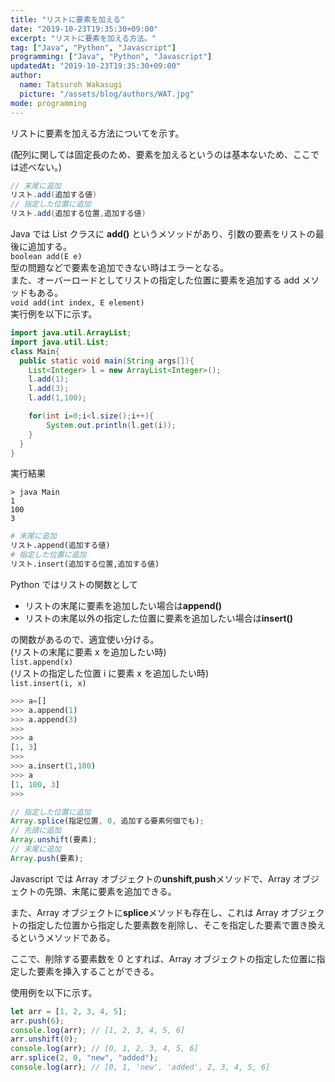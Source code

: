 ```yaml
---
title: "リストに要素を加える"
date: "2019-10-23T19:35:30+09:00"
excerpt: "リストに要素を加える方法。"
tag: ["Java", "Python", "Javascript"]
programming: ["Java", "Python", "Javascript"]
updatedAt: "2019-10-23T19:35:30+09:00"
author:
  name: Tatsuroh Wakasugi
  picture: "/assets/blog/authors/WAT.jpg"
mode: programming
---
```


リストに要素を加える方法についてを示す。

(配列に関しては固定長のため、要素を加えるというのは基本ないため、ここでは述べない。)

<div class="note_content_by_programming_language" id="note_content_Java">

```java
// 末尾に追加
リスト.add(追加する値)
// 指定した位置に追加
リスト.add(追加する位置,追加する値)
```

Java では List クラスに **add()** というメソッドがあり、引数の要素をリストの最後に追加する。  
`boolean add(E e)`  
型の問題などで要素を追加できない時はエラーとなる。  
また、オーバーロードとしてリストの指定した位置に要素を追加する add メソッドもある。  
`void add(int index, E element)`  
実行例を以下に示す。

```java
import java.util.ArrayList;
import java.util.List;
class Main{
  public static void main(String args[]){
    List<Integer> l = new ArrayList<Integer>();
    l.add(1);
    l.add(3);
    l.add(1,100);

    for(int i=0;i<l.size();i++){
        System.out.println(l.get(i));
    }
  }
}
```

実行結果

```
> java Main
1
100
3
```

</div>
<div class="note_content_by_programming_language" id="note_content_Python">

```python
# 末尾に追加
リスト.append(追加する値)
# 指定した位置に追加
リスト.insert(追加する位置,追加する値)
```

Python ではリストの関数として

- リストの末尾に要素を追加したい場合は**append()**
- リストの末尾以外の指定した位置に要素を追加したい場合は**insert()**

の関数があるので、適宜使い分ける。  
(リストの末尾に要素 x を追加したい時)  
`list.append(x)`  
(リストの指定した位置 i に要素 x を追加したい時)  
`list.insert(i, x)`

```python
>>> a=[]
>>> a.append(1)
>>> a.append(3)
>>>
>>> a
[1, 3]
>>>
>>> a.insert(1,100)
>>> a
[1, 100, 3]
>>>
```

</div>
<div class="note_content_by_programming_language" id="note_content_Javascript">

```javascript
// 指定した位置に追加
Array.splice(指定位置, 0, 追加する要素何個でも);
// 先頭に追加
Array.unshift(要素);
// 末尾に追加
Array.push(要素);
```

Javascript では Array オブジェクトの**unshift**,**push**メソッドで、Array オブジェクトの先頭、末尾に要素を追加できる。

また、Array オブジェクトに**splice**メソッドも存在し、これは Array オブジェクトの指定した位置から指定した要素数を削除し、そこを指定した要素で置き換えるというメソッドである。

ここで、削除する要素数を 0 とすれば、Array オブジェクトの指定した位置に指定した要素を挿入することができる。

使用例を以下に示す。

```javascript
let arr = [1, 2, 3, 4, 5];
arr.push(6);
console.log(arr); // [1, 2, 3, 4, 5, 6]
arr.unshift(0);
console.log(arr); // [0, 1, 2, 3, 4, 5, 6]
arr.splice(2, 0, "new", "added");
console.log(arr); // [0, 1, 'new', 'added', 2, 3, 4, 5, 6]
```

</div>
